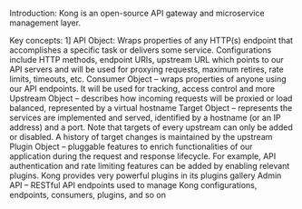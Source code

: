 
Introduction:
Kong is an open-source API gateway and microservice management layer.


Key concepts:
1] API Object:
Wraps properties of any HTTP(s) endpoint that accomplishes a specific task or delivers some service. Configurations include HTTP methods, endpoint URIs, upstream URL which points to our API servers and will be used for proxying requests, maximum retires, rate limits, timeouts, etc.
Consumer Object – wraps properties of anyone using our API endpoints. It will be used for tracking, access control and more
Upstream Object – describes how incoming requests will be proxied or load balanced, represented by a virtual hostname
Target Object – represents the services are implemented and served, identified by a hostname (or an IP address) and a port. Note that targets of every upstream can only be added or disabled. A history of target changes is maintained by the upstream
Plugin Object – pluggable features to enrich functionalities of our application during the request and response lifecycle. For example, API authentication and rate limiting features can be added by enabling relevant plugins. Kong provides very powerful plugins in its plugins gallery
Admin API – RESTful API endpoints used to manage Kong configurations, endpoints, consumers, plugins, and so on


